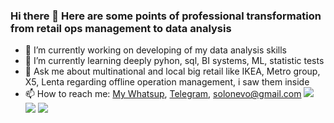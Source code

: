### Hi there 👋 Here are some points of professional transformation from retail ops management to data analysis

- 🔭 I’m currently working on developing of my data analysis skills
- 🌱 I’m currently learning deeply pyhon, sql, BI systems, ML, statistic tests
- 💬 Ask me about multinational and local big retail like IKEA, Metro group, X5, Lenta regarding offline operation management, i saw them inside
- 📫 How to reach me:
[My Whatsup](https://wa.me/+79291042316/), [Telegram](https://t.me/Ingamba/), solonevo@gmail.com
[<img src="https://img.icons8.com/nolan/64/telegram-app.png"/>](https://t.me/Ingamba/)
[<img src="https://img.icons8.com/nolan/64/whatsapp.png"/>](https://wa.me/+79291042316/)
[<img src="https://img.icons8.com/nolan/64/gmail.png"/>](https://mailto:solonevo@gmail.com)


